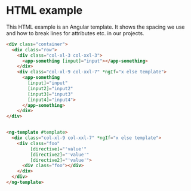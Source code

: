 # HTML example

This HTML example is an Angular template. It shows the spacing we use and how to break lines for attributes etc. in our projects.

```html
<div class="container">
  <div class="row">
    <div class="col-xl-3 col-xxl-3">
      <app-something [input]="input"></app-something>
    </div>
    <div class="col-xl-9 col-xxl-7" *ngIf="x else template">
      <app-something 
        [input]="input"
        [input2]="input2"
        [input3]="input3"
        [input4]="input4">
      </app-something>
    </div>
</div>


<ng-template #template>
  <div class="col-xl-9 col-xxl-7" *ngIf="x else template">
    <div class="foo"
         [directive]="'value'"
         [directive2]="'value'"
         [directive2]="'value'">
      <div class="foo"></div>
    </div>
  </div>
</ng-template>
```
